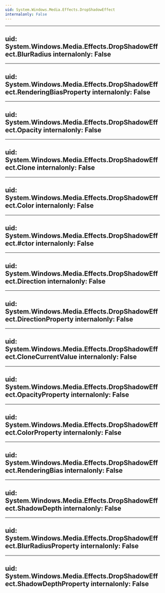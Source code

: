 ```yaml
---
uid: System.Windows.Media.Effects.DropShadowEffect
internalonly: False
---
```


---
uid: System.Windows.Media.Effects.DropShadowEffect.BlurRadius
internalonly: False
---

---
uid: System.Windows.Media.Effects.DropShadowEffect.RenderingBiasProperty
internalonly: False
---

---
uid: System.Windows.Media.Effects.DropShadowEffect.Opacity
internalonly: False
---

---
uid: System.Windows.Media.Effects.DropShadowEffect.Clone
internalonly: False
---

---
uid: System.Windows.Media.Effects.DropShadowEffect.Color
internalonly: False
---

---
uid: System.Windows.Media.Effects.DropShadowEffect.#ctor
internalonly: False
---

---
uid: System.Windows.Media.Effects.DropShadowEffect.Direction
internalonly: False
---

---
uid: System.Windows.Media.Effects.DropShadowEffect.DirectionProperty
internalonly: False
---

---
uid: System.Windows.Media.Effects.DropShadowEffect.CloneCurrentValue
internalonly: False
---

---
uid: System.Windows.Media.Effects.DropShadowEffect.OpacityProperty
internalonly: False
---

---
uid: System.Windows.Media.Effects.DropShadowEffect.ColorProperty
internalonly: False
---

---
uid: System.Windows.Media.Effects.DropShadowEffect.RenderingBias
internalonly: False
---

---
uid: System.Windows.Media.Effects.DropShadowEffect.ShadowDepth
internalonly: False
---

---
uid: System.Windows.Media.Effects.DropShadowEffect.BlurRadiusProperty
internalonly: False
---

---
uid: System.Windows.Media.Effects.DropShadowEffect.ShadowDepthProperty
internalonly: False
---
